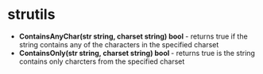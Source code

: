 # strutils

- <b>ContainsAnyChar(str string, charset string) bool</b> - returns true if the string contains any of the characters in the specified charset
- <b>ContainsOnly(str string, charset string) bool </b> - returns true is the string contains only charcters from the specified charset